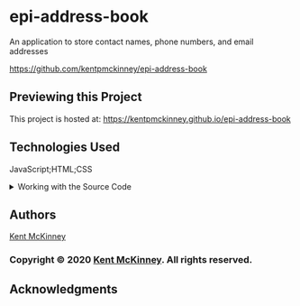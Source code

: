 
# epi-address-book

An application to store contact names, phone numbers, and email addresses

https://github.com/kentpmckinney/epi-address-book

## Previewing this Project

This project is hosted at: https://kentpmckinney.github.io/epi-address-book

## Technologies Used

JavaScript;HTML;CSS

<details>
  <summary>Working with the Source Code</summary>

  The following instructions explain how to set up a development environment for this project on MacOS. Steps will differ depending on the operating system.

  ### Prerequisites

  The following software must be installed and properly configured on the target machine. 

  ```
  An updated web browser (Internet Explorer is not compatible)
  ```
  ```
  Node.js
  ```
  ```
  Git (optional but recommended)
  ```

  ### Setting up a Development Environment

  1. Download a copy of the source code from: https://github.com/kentpmckinney/epi-address-book
    or clone using the repository link: this-is-a-test
  2. Navigate to the folder location of the source files in Finder or in the Terminal
  3. Run the command `npm install` to download a local cache of the npm packages used by this application
  4. Build the application with the command `npm run build`
  5. Start the application with the command `npm run start`

  ## Deployment

  Run the command 'npm run build' to build a production version of the application under ./build

</details>

## Authors

[Kent McKinney](https://github.com/kentpmckinney)

### Copyright &copy; 2020 [Kent McKinney](https://github.com/kentpmckinney). All rights reserved.

## Acknowledgments

<!--acknowledgement-->